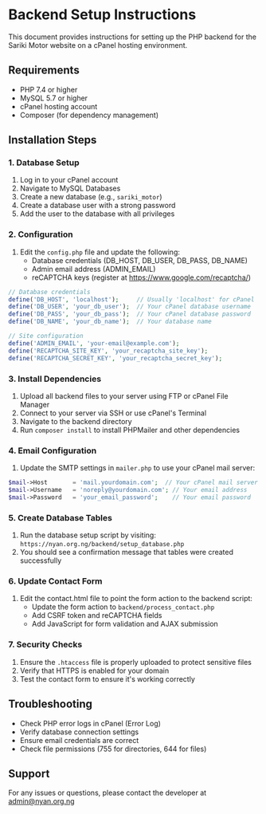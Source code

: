 # Backend Setup Instructions

This document provides instructions for setting up the PHP backend for the Sariki Motor website on a cPanel hosting environment.

## Requirements

- PHP 7.4 or higher
- MySQL 5.7 or higher
- cPanel hosting account
- Composer (for dependency management)

## Installation Steps

### 1. Database Setup

1. Log in to your cPanel account
2. Navigate to MySQL Databases
3. Create a new database (e.g., `sariki_motor`)
4. Create a database user with a strong password
5. Add the user to the database with all privileges

### 2. Configuration

1. Edit the `config.php` file and update the following:
   - Database credentials (DB_HOST, DB_USER, DB_PASS, DB_NAME)
   - Admin email address (ADMIN_EMAIL)
   - reCAPTCHA keys (register at https://www.google.com/recaptcha/)

```php
// Database credentials
define('DB_HOST', 'localhost');     // Usually 'localhost' for cPanel
define('DB_USER', 'your_db_user');  // Your cPanel database username
define('DB_PASS', 'your_db_pass');  // Your cPanel database password
define('DB_NAME', 'your_db_name');  // Your database name

// Site configuration
define('ADMIN_EMAIL', 'your-email@example.com');
define('RECAPTCHA_SITE_KEY', 'your_recaptcha_site_key');
define('RECAPTCHA_SECRET_KEY', 'your_recaptcha_secret_key');
```

### 3. Install Dependencies

1. Upload all backend files to your server using FTP or cPanel File Manager
2. Connect to your server via SSH or use cPanel's Terminal
3. Navigate to the backend directory
4. Run `composer install` to install PHPMailer and other dependencies

### 4. Email Configuration

1. Update the SMTP settings in `mailer.php` to use your cPanel mail server:

```php
$mail->Host       = 'mail.yourdomain.com';  // Your cPanel mail server
$mail->Username   = 'noreply@yourdomain.com'; // Your email address
$mail->Password   = 'your_email_password';    // Your email password
```

### 5. Create Database Tables

1. Run the database setup script by visiting:
   `https://nyan.org.ng/backend/setup_database.php`
2. You should see a confirmation message that tables were created successfully

### 6. Update Contact Form

1. Edit the contact.html file to point the form action to the backend script:
   - Update the form action to `backend/process_contact.php`
   - Add CSRF token and reCAPTCHA fields
   - Add JavaScript for form validation and AJAX submission

### 7. Security Checks

1. Ensure the `.htaccess` file is properly uploaded to protect sensitive files
2. Verify that HTTPS is enabled for your domain
3. Test the contact form to ensure it's working correctly

## Troubleshooting

- Check PHP error logs in cPanel (Error Log)
- Verify database connection settings
- Ensure email credentials are correct
- Check file permissions (755 for directories, 644 for files)

## Support

For any issues or questions, please contact the developer at admin@nyan.org.ng
